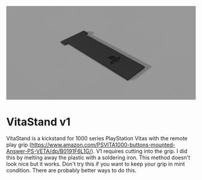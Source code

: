 ![VitaStand v1](/VitaStand%20v1.png?raw=true)
# VitaStand v1
VitaStand is a kickstand for 1000 series PlayStation Vitas with the remote play grip (https://www.amazon.com/PSVITA1000-buttons-mounted-Answer-PS-VETA/dp/B0191F6L1G/). V1 requires cutting into the grip. I did this by melting away the plastic with a soldering iron. This method doesn't look nice but it works. Don't try this if you want to keep your grip in mint condition. There are probably better ways to do this.
